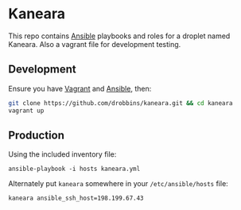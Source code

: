 # Kaneara

This repo contains [Ansible](http://www.ansible.com/home) playbooks and roles for a droplet named Kaneara. Also a vagrant file for development testing.

## Development

Ensure you have [Vagrant](http://vagrantup.com) and [Ansible](http://www.ansible.com/home), then:

```bash
git clone https://github.com/drobbins/kaneara.git && cd kaneara
vagrant up
```

## Production

Using the included inventory file:

```
ansible-playbook -i hosts kaneara.yml
```

Alternately put `kaneara` somewhere in your `/etc/ansible/hosts` file:

```
kaneara ansible_ssh_host=198.199.67.43
```
